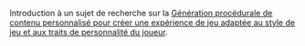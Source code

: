 Introduction à un sujet de recherche sur la [Génération procédurale de contenu personnalisé pour créer une expérience de jeu adaptée au style de jeu et aux traits de personnalité du joueur](https://github.com/lowlighter/uqac/blob/master/research/3/state_of_the_art.pdf).
